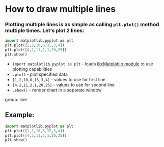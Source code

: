 # How to draw multiple lines

### Plotting multiple lines is as simple as calling `plt.plot()` method multiple times. Let's plot 2 lines:

```python
import matplotlib.pyplot as plt
plt.plot([1,2,10,6,15,3,4])
plt.plot([4,2,11,2,1,20,25])
plt.show()
```

- `import matplotlib.pyplot as plt` - loads [lib:Matplotlib module](python-matplotlib/how-to-install-matplotlib-python-lib-in-ubuntu-ubuntuversion) to use plotting capabilities
- `.plot(` - plot specified data
- `[1,2,10,6,15,3,4]` - values to use for first line
- `[4,2,11,2,1,20,25]` - values to use for second line
- `.show()` - render chart in a separate window

group: line

## Example: 
```python
import matplotlib.pyplot as plt
plt.plot([1,2,10,6,15,3,4])
plt.plot([4,2,11,2,1,20,25])
plt.show()
```

